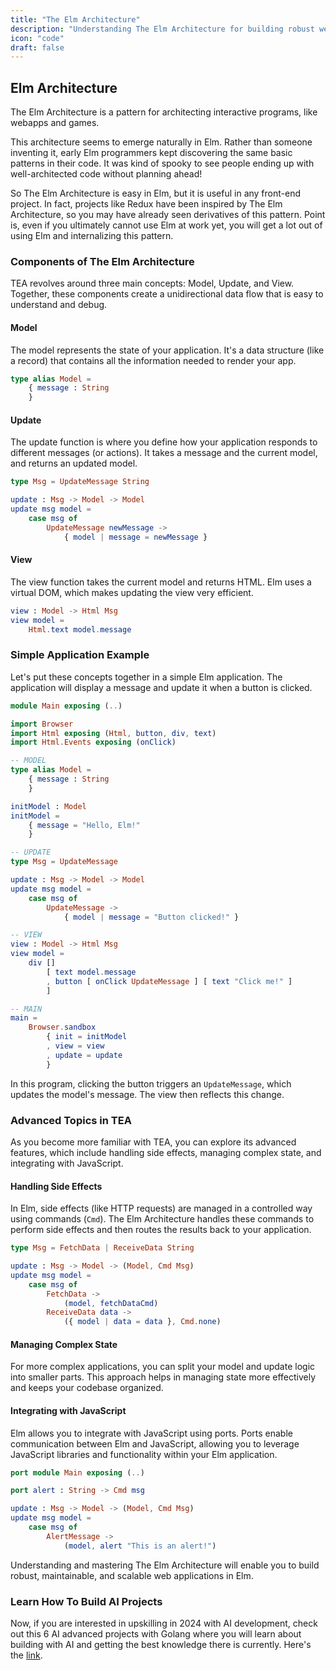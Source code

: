 ```yaml
---
title: "The Elm Architecture"
description: "Understanding The Elm Architecture for building robust web applications."
icon: "code"
draft: false
---
```


## Elm Architecture

The Elm Architecture is a pattern for architecting interactive programs, like webapps and games.

This architecture seems to emerge naturally in Elm. Rather than someone inventing it, early Elm programmers kept discovering the same basic patterns in their code. It was kind of spooky to see people ending up with well-architected code without planning ahead!

So The Elm Architecture is easy in Elm, but it is useful in any front-end project. In fact, projects like Redux have been inspired by The Elm Architecture, so you may have already seen derivatives of this pattern. Point is, even if you ultimately cannot use Elm at work yet, you will get a lot out of using Elm and internalizing this pattern.

### Components of The Elm Architecture

TEA revolves around three main concepts: Model, Update, and View. Together, these components create a unidirectional data flow that is easy to understand and debug.

#### Model

The model represents the state of your application. It's a data structure (like a record) that contains all the information needed to render your app.

```elm
type alias Model =
    { message : String
    }
```

#### Update

The update function is where you define how your application responds to different messages (or actions). It takes a message and the current model, and returns an updated model.

```elm
type Msg = UpdateMessage String

update : Msg -> Model -> Model
update msg model =
    case msg of
        UpdateMessage newMessage ->
            { model | message = newMessage }
```

#### View

The view function takes the current model and returns HTML. Elm uses a virtual DOM, which makes updating the view very efficient.

```elm
view : Model -> Html Msg
view model =
    Html.text model.message
```

### Simple Application Example

Let's put these concepts together in a simple Elm application. The application will display a message and update it when a button is clicked.

```elm
module Main exposing (..)

import Browser
import Html exposing (Html, button, div, text)
import Html.Events exposing (onClick)

-- MODEL
type alias Model =
    { message : String
    }

initModel : Model
initModel =
    { message = "Hello, Elm!"
    }

-- UPDATE
type Msg = UpdateMessage

update : Msg -> Model -> Model
update msg model =
    case msg of
        UpdateMessage ->
            { model | message = "Button clicked!" }

-- VIEW
view : Model -> Html Msg
view model =
    div []
        [ text model.message
        , button [ onClick UpdateMessage ] [ text "Click me!" ]
        ]

-- MAIN
main =
    Browser.sandbox
        { init = initModel
        , view = view
        , update = update
        }

```

In this program, clicking the button triggers an `UpdateMessage`, which updates the model's message. The view then reflects this change.

### Advanced Topics in TEA

As you become more familiar with TEA, you can explore its advanced features, which include handling side effects, managing complex state, and integrating with JavaScript.

#### Handling Side Effects

In Elm, side effects (like HTTP requests) are managed in a controlled way using commands (`Cmd`). The Elm Architecture handles these commands to perform side effects and then routes the results back to your application.

```elm
type Msg = FetchData | ReceiveData String

update : Msg -> Model -> (Model, Cmd Msg)
update msg model =
    case msg of
        FetchData ->
            (model, fetchDataCmd)
        ReceiveData data ->
            ({ model | data = data }, Cmd.none)
```

#### Managing Complex State

For more complex applications, you can split your model and update logic into smaller parts. This approach helps in managing state more effectively and keeps your codebase organized.

#### Integrating with JavaScript

Elm allows you to integrate with JavaScript using ports. Ports enable communication between Elm and JavaScript, allowing you to leverage JavaScript libraries and functionality within your Elm application.

```elm
port module Main exposing (..)

port alert : String -> Cmd msg

update : Msg -> Model -> (Model, Cmd Msg)
update msg model =
    case msg of
        AlertMessage ->
            (model, alert "This is an alert!")
```

Understanding and mastering The Elm Architecture will enable you to build robust, maintainable, and scalable web applications in Elm.

### Learn How To Build AI Projects

Now, if you are interested in upskilling in 2024 with AI development, check out this 6 AI advanced projects with Golang where you will learn about building with AI and getting the best knowledge there is currently. Here's the [link](https://akhilsharmatech.gumroad.com/l/zgxqq).
